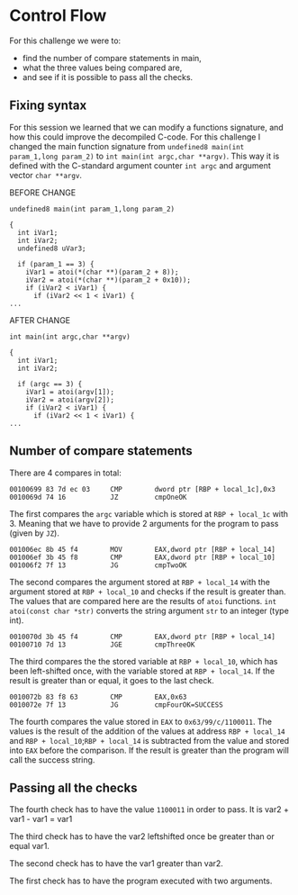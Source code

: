 # Control Flow
For this challenge we were to:
- find the number of compare statements in main, 
- what the three values being compared are, 
- and see if it is possible to pass all the checks. 

## Fixing syntax
For this session we learned that we can modify a functions signature, and how this could improve the decompiled C-code. 
For this challenge I changed the main function signature from ```undefined8 main(int param_1,long param_2)``` to ```int main(int argc,char **argv)```. 
This way it is defined with the C-standard argument counter ```int argc``` and argument vector ```char **argv```.

BEFORE CHANGE
```
undefined8 main(int param_1,long param_2)

{
  int iVar1;
  int iVar2;
  undefined8 uVar3;
  
  if (param_1 == 3) {
    iVar1 = atoi(*(char **)(param_2 + 8));
    iVar2 = atoi(*(char **)(param_2 + 0x10));
    if (iVar2 < iVar1) {
      if (iVar2 << 1 < iVar1) {
...
```
AFTER CHANGE
```
int main(int argc,char **argv)

{
  int iVar1;
  int iVar2;
  
  if (argc == 3) {
    iVar1 = atoi(argv[1]);
    iVar2 = atoi(argv[2]);
    if (iVar2 < iVar1) {
      if (iVar2 << 1 < iVar1) {
...
```
## Number of compare statements
There are 4 compares in total:
```        
00100699 83 7d ec 03     CMP        dword ptr [RBP + local_1c],0x3
0010069d 74 16           JZ         cmpOneOK
```
The first compares the ```argc``` variable which is stored at ```RBP + local_1c``` with 3. Meaning that we have to provide 2 arguments for the program to pass (given by ```JZ```). 
```       
001006ec 8b 45 f4        MOV        EAX,dword ptr [RBP + local_14]
001006ef 3b 45 f8        CMP        EAX,dword ptr [RBP + local_10]
001006f2 7f 13           JG         cmpTwoOK
```
The second compares the argument stored at ```RBP + local_14``` with the argument stored at ```RBP + local_10``` and checks if the result is greater than. The values that are compared here are the results of ```atoi``` functions. ```int atoi(const char *str)``` converts the string argument ```str``` to an integer (type int).
```
0010070d 3b 45 f4        CMP        EAX,dword ptr [RBP + local_14]
00100710 7d 13           JGE        cmpThreeOK
```
The third compares the the stored variable at ```RBP + local_10```, which has been left-shifted once, with the variable stored at ```RBP + local_14```. If the result is greater than or equal, it goes to the last check.
```
0010072b 83 f8 63        CMP        EAX,0x63
0010072e 7f 13           JG         cmpFourOK=SUCCESS
```
The fourth compares the value stored in ```EAX``` to ```0x63/99/c/1100011```. The values is the result of the addition of the values at address ```RBP + local_14``` and ```RBP + local_10```;```RBP + local_14``` is subtracted from the value and stored into ```EAX``` before the comparison. If the result is greater than the program will call the success string. 

## Passing all the checks
The fourth check has to have the value ```1100011``` in order to pass. It is var2 + var1 - var1 = var1

The third check has to have the var2 leftshifted once be greater than or equal var1.

The second check has to have the var1 greater than var2. 

The first check has to have the program executed with two arguments.
